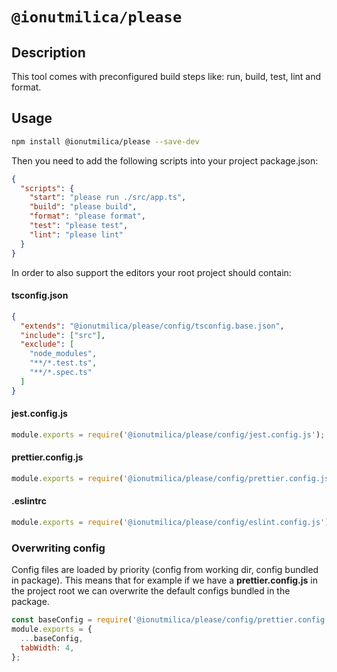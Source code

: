 # `@ionutmilica/please`

## Description
This tool comes with preconfigured build steps like: run, build, test, lint and format.

## Usage

```sh
npm install @ionutmilica/please --save-dev
```

Then you need to add the following scripts into your project package.json:
```json
{
  "scripts": {
    "start": "please run ./src/app.ts",
    "build": "please build",
    "format": "please format",
    "test": "please test",
    "lint": "please lint"
  }
}
```

In order to also support the editors your root project should contain:

#### tsconfig.json
```json
{
  "extends": "@ionutmilica/please/config/tsconfig.base.json",
  "include": ["src"],
  "exclude": [
    "node_modules",
    "**/*.test.ts",
    "**/*.spec.ts"
  ]
}
```
#### jest.config.js
```js
module.exports = require('@ionutmilica/please/config/jest.config.js');
```
#### prettier.config.js
```js
module.exports = require('@ionutmilica/please/config/prettier.config.js');
```
#### .eslintrc
```js
module.exports = require('@ionutmilica/please/config/eslint.config.js');
```

### Overwriting config
Config files are loaded by priority (config from working dir, config bundled in package). This means that for example if
we have a **prettier.config.js** in the project root we can overwrite the default configs bundled in the package.
```js
const baseConfig = require('@ionutmilica/please/config/prettier.config.js');
module.exports = {
  ...baseConfig,
  tabWidth: 4,
};
```
